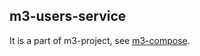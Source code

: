 ## m3-users-service

It is a part of m3-project, see 
[m3-compose](https://github.com/a-f-larionov/m3-compose/blob/main/README.md).